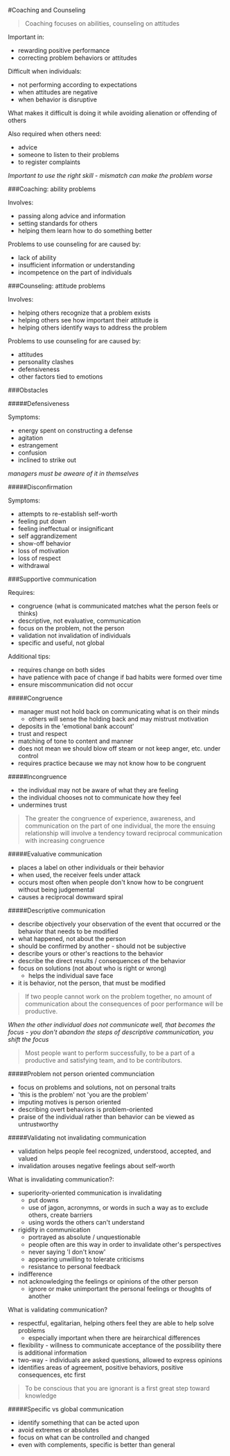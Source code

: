 #Coaching and Counseling

> Coaching focuses on abilities, counseling on attitudes

Important in:
 - rewarding positive performance
 - correcting problem behaviors or attitudes

Difficult when individuals:
 - not performing according to expectations
 - when attitudes are negative
 - when behavior is disruptive

What makes it difficult is doing it while avoiding alienation
or offending of others

Also required when others need:
 - advice
 - someone to listen to their problems
 - to register complaints

*Important to use the right skill - mismatch can make the problem worse*

###Coaching: ability problems

Involves:
 - passing along advice and information
 - setting standards for others
 - helping them learn how to do something better

Problems to use counseling for are caused by:
 - lack of ability
 - insufficient information or understanding
 - incompetence on the part of individuals

###Counseling: attitude problems

Involves:
 - helping others recognize that a problem exists
 - helping others see how important their attitude is
 - helping others identify ways to address the problem

Problems to use counseling for are caused by:
 - attitudes
 - personality clashes
 - defensiveness
 - other factors tied to emotions

###Obstacles

#####Defensiveness

Symptoms:
 - energy spent on constructing a defense
 - agitation
 - estrangement
 - confusion
 - inclined to strike out

*managers must be aweare of it in themselves*

#####Disconfirmation

Symptoms:
 - attempts to re-establish self-worth
 - feeling put down
 - feeling ineffectual or insignificant
 - self aggrandizement
 - show-off behavior
 - loss of motivation
 - loss of respect
 - withdrawal

###Supportive communication

Requires:
 - congruence (what is communicated matches what the person feels or thinks)
 - descriptive, not evaluative, communication
 - focus on the problem, not the person
 - validation not invalidation of individuals
 - specific and useful, not global

Additional tips:
 - requires change on both sides
 - have patience with pace of change if bad habits were formed over time
 - ensure miscommunication did not occur

#####Congruence
 - manager must not hold back on communicating what is on their minds
   - others will sense the holding back and may mistrust motivation
 - deposits in the 'emotional bank account'
 - trust and respect
 - matching of tone to content and manner
 - does not mean we should blow off steam or not keep anger, etc. under control
 - requires practice because we may not know how to be congruent

#####Incongruence
 - the individual may not be aware of what they are feeling
 - the individual chooses not to communicate how they feel
 - undermines trust

> The greater the congruence of experience, awareness, and communication
> on the part of one individual, the more the ensuing relationship will
> involve a tendency toward reciprocal communication with increasing congruence

#####Evaluative communication
 - places a label on other individuals or their behavior
 - when used, the receiver feels under attack
 - occurs most often when people don't know how to be congruent without being judgemental
 - causes a reciprocal downward spiral

#####Descriptive communication
 - describe objectively your observation of the event that occurred
     or the behavior that needs to be modified
 - what happened, not about the person
 - should be confirmed by another - should not be subjective
 - describe yours or other's reactions to the behavior
 - describe the direct results / consequences of the behavior
 - focus on solutions (not about who is right or wrong)
    - helps the individual save face
 - it is behavior, not the person, that must be modified

> If two people cannot work on the problem together,
> no amount of communication about the consequences of
> poor performance will be productive.

*When the other individual does not communicate well, that 
becomes the focus - you don't abandon the steps of descriptive
communication, you shift the focus*

> Most people want to perform successfully, to be a part
> of a productive and satisfying team, and to be contributors.

#####Problem not person oriented communciation
 - focus on problems and solutions, not on personal traits
 - 'this is the problem' not 'you are the problem'
 - imputing motives is person oriented
 - describing overt behaviors is problem-oriented
 - praise of the individual rather than behavior can be viewed as untrustworthy

#####Validating not invalidating communication
 - validation helps people feel recognized, understood, accepted, and valued
 - invalidation arouses negative feelings about self-worth

What is invalidating communication?:
 - superiority-oriented communication is invalidating
    - put downs
    - use of jagon, acronymns, or words in such a way as to exclude others, create barriers
    - using words the others can't understand
 - rigidity in communication
    - portrayed as absolute / unquestionable
    - people often are this way in order to invalidate other's perspectives
    - never saying 'I don't know'
    - appearing unwilling to tolerate criticisms
    - resistance to personal feedback
 - indifference
 - not acknowledging the feelings or opinions of the other person
    - ignore or make unimportant the personal feelings or thoughts of another

What is validating communication?
 - respectful, egalitarian, helping others feel they are able to help solve problems
    - especially important when there are heirarchical differences 
 - flexibility - willness to communicate acceptance of the possibility there is additional information
 - two-way - individuals are asked questions, allowed to express opinions
 - identifies areas of agreement, positive behaviors, positive consequences, etc first

> To be conscious that you are ignorant is a first great step toward knowledge

#####Specific vs global communication
 - identify something that can be acted upon
 - avoid extremes or absolutes
 - focus on what can be controlled and changed
 - even with complements, specific is better than general
